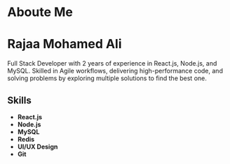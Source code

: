 # Aboute Me
# Rajaa Mohamed Ali
Full Stack Developer with 2 years of experience in React.js, Node.js, and MySQL. Skilled in Agile workflows, delivering high-performance code, and solving problems by exploring multiple solutions to find the best one.

## Skills
- **React.js**
- **Node.js**
- **MySQL**
- **Redis**
- **UI/UX Design**
- **Git**
